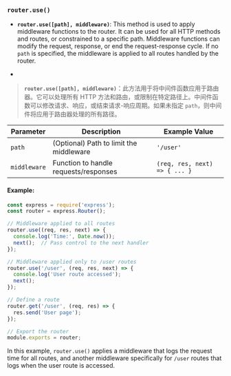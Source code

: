 ### `router.use()`

- **`router.use([path], middleware)`**: This method is used to apply middleware functions to the router. It can be used for all HTTP methods and routes, or constrained to a specific path. Middleware functions can modify the request, response, or end the request-response cycle. If no `path` is specified, the middleware is applied to all routes handled by the router.

- <audio src="..\..\mp3\__`router.use([.mp3"></audio>

> **`router.use([path], middleware)`**：此方法用于将中间件函数应用于路由器。它可以处理所有 HTTP 方法和路由，或限制在特定路径上。中间件函数可以修改请求、响应，或结束请求-响应周期。如果未指定 `path`，则中间件将应用于路由器处理的所有路径。
>
> <audio src="..\..\mp3\`router.use([pa.mp3"></audio>

| Parameter    | Description                             | Example Value                 |
| ------------ | --------------------------------------- | ----------------------------- |
| `path`       | (Optional) Path to limit the middleware | `'/user'`                     |
| `middleware` | Function to handle requests/responses   | `(req, res, next) => { ... }` |

#### Example:

<audio src="..\..\mp3\`router.use()` .mp3"></audio>

```js
const express = require('express');
const router = express.Router();

// Middleware applied to all routes
router.use((req, res, next) => {
  console.log('Time:', Date.now());
  next();  // Pass control to the next handler
});

// Middleware applied only to /user routes
router.use('/user', (req, res, next) => {
  console.log('User route accessed');
  next();
});

// Define a route
router.get('/user', (req, res) => {
  res.send('User page');
});

// Export the router
module.exports = router;
```

In this example, `router.use()` applies a middleware that logs the request time for all routes, and another middleware specifically for `/user` routes that logs when the user route is accessed.